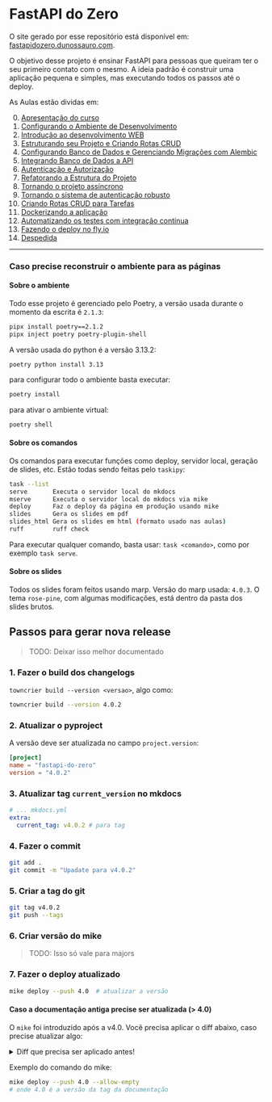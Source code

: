 # FastAPI do Zero

O site gerado por esse repositório está disponível em: [fastapidozero.dunossauro.com](https://fastapidozero.dunossauro.com).

O objetivo desse projeto é ensinar FastAPI para pessoas que queiram ter o seu primeiro contato com o mesmo. A ideia padrão é construir uma aplicação pequena e simples, mas executando todos os passos até o deploy.

As Aulas estão dividas em:

0. [Apresentação do curso](https://fastapidozero.dunossauro.com/)
1. [Configurando o Ambiente de Desenvolvimento](https://fastapidozero.dunossauro.com/01/)
2. [Introdução ao desenvolvimento WEB](https://fastapidozero.dunossauro.com/02/)
3. [Estruturando seu Projeto e Criando Rotas CRUD](https://fastapidozero.dunossauro.com/03/)
4. [Configurando Banco de Dados e Gerenciando Migrações com Alembic](https://fastapidozero.dunossauro.com/04/)
5. [Integrando Banco de Dados a API](https://fastapidozero.dunossauro.com/05/)
6. [Autenticação e Autorização](https://fastapidozero.dunossauro.com/06/)
7. [Refatorando a Estrutura do Projeto](https://fastapidozero.dunossauro.com/07/)
8. [Tornando o projeto assíncrono](https://fastapidozero.dunossauro.com/08/)
9. [Tornando o sistema de autenticação robusto](https://fastapidozero.dunossauro.com/09/)
10. [Criando Rotas CRUD para Tarefas](https://fastapidozero.dunossauro.com/10/)
11. [Dockerizando a aplicação](https://fastapidozero.dunossauro.com/11/)
12. [Automatizando os testes com integração contínua](https://fastapidozero.dunossauro.com/12/)
13. [Fazendo o deploy no fly.io](https://fastapidozero.dunossauro.com/13/)
14. [Despedida](https://fastapidozero.dunossauro.com/14/)

---

### Caso precise reconstruir o ambiente para as páginas

#### Sobre o ambiente

Todo esse projeto é gerenciado pelo Poetry, a versão usada durante o momento da escrita é `2.1.3`:

```bash
pipx install poetry==2.1.2
pipx inject poetry poetry-plugin-shell
```

A versão usada do python é a versão 3.13.2:

```
poetry python install 3.13
```

para configurar todo o ambiente basta executar:

```bash
poetry install
```

para ativar o ambiente virtual:

```bash
poetry shell
```

#### Sobre os comandos

Os comandos para executar funções como deploy, servidor local, geração de slides, etc. Estão todas sendo feitas pelo `taskipy`:

```bash
task --list
serve       Executa o servidor local do mkdocs
mserve      Executa o servidor local do mkdocs via mike
deploy      Faz o deploy da página em produção usando mike
slides      Gera os slides em pdf
slides_html Gera os slides em html (formato usado nas aulas)
ruff        ruff check
```

Para executar qualquer comando, basta usar: `task <comando>`, como por exemplo `task serve`.

#### Sobre os slides

Todos os slides foram feitos usando marp. Versão do marp usada: `4.0.3`. O tema `rose-pine`, com algumas modificações, está dentro da pasta dos slides brutos.


## Passos para gerar nova release

> TODO: Deixar isso melhor documentado

### 1. Fazer o build dos changelogs

`towncrier build --version <versao>`, algo como:

```bash
towncrier build --version 4.0.2
```

### 2. Atualizar o pyproject

A versão deve ser atualizada no campo `project.version`:

```toml
[project]
name = "fastapi-do-zero"
version = "4.0.2"
```

### 3. Atualizar tag `current_version` no mkdocs

```yaml
# ... mkdocs.yml
extra:
  current_tag: v4.0.2 # para tag
```

### 4. Fazer o commit

```bash
git add .
git commit -m "Upadate para v4.0.2"
```

### 5. Criar a tag do git

```bash
git tag v4.0.2
git push --tags
```

### 6. Criar versão do mike

> TODO: Isso só vale para majors

### 7. Fazer o deploy atualizado

```bash
mike deploy --push 4.0  # atualizar a versão
```

#### Caso a documentação antiga precise ser atualizada (> 4.0)

O `mike` foi introduzido após a v4.0. Você precisa aplicar o diff abaixo, caso precise atualizar algo:

<details>

<summary> Diff que precisa ser aplicado antes!</summary>

```diff
diff --git a/mkdocs.yml b/mkdocs.yml
index 38c5b9f..7ed5c54 100644
--- a/mkdocs.yml
+++ b/mkdocs.yml
@@ -67,14 +67,6 @@ plugins:
       show_line_count: true
   - git-revision-date-localized
   - social
-  - with-pdf:
-      author: Eduardo Mendes (@dunossauro)
-      cover_title: FastAPI do zero
-      cover_subtitle: Uma introdução prática!
-      copyright: CC BY-NC-SA
-      toc_level: 6
-      enabled_if_env: ENABLE_PDF_EXPORT
-      toc_title: Índice
   - exclude:
       glob:
         - "wip.md"
@@ -115,6 +107,8 @@ extra:
       link: https://dunossauro.com
     - icon: simple/codeberg
       link: https://codeberg.org/dunossauro
+  version:
+    provider: mike
 
 hooks:
   - hooks/quiz_hook.py
```

</details>

Exemplo do comando do mike:

```bash
mike deploy --push 4.0 --allow-empty
# onde 4.0 é a versão da tag da documentação
```
